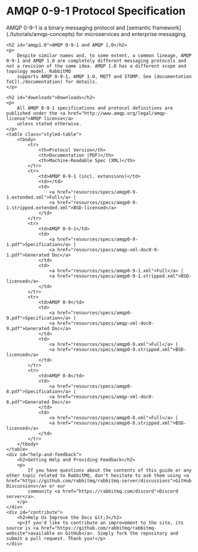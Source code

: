 <div id="left-content">
    <h1>AMQP 0-9-1 Protocol Specification</h1>
    <p>
        AMQP 0-9-1 is a binary messaging protocol and [semantic framework](./tutorials/amqp-concepts)
        for microservices and enterprise messaging.
    </p>

    <h2 id="amqp1.0">AMQP 0-9-1 and AMQP 1.0</h2>
    <p>
        Despite similar names and, to some extent, a common lineage, AMQP 0-9-1 and AMQP 1.0 are completely different messaging protocols and not a revision of the same idea. AMQP 1.0 has a different scope and topology model. RabbitMQ
        supports AMQP 0-9-1, AMQP 1.0, MQTT and STOMP. See [documentation ToC](./documentation) for details.
    </p>

    <h2 id="downloads">Downloads</h2>
    <p>
        All AMQP 0-9-1 specifications and protocol definitions are published under the <a href="http://www.amqp.org/legal/amqp-license">AMQP license</a>
        unless stated otherwise.
    </p>
    <table class="styled-table">
        <tbody>
            <tr>
                <th>Protocol Version</th>
                <th>Documentation (PDF)</th>
                <th>Machine-Readable Spec (XML)</th>
            </tr>
            <tr>
                <td>AMQP 0-9-1 (incl. extensions)</td>
                <td></td>
                <td>
                    <a href="resources/specs/amqp0-9-1.extended.xml">Full</a> |
                    <a href="resources/specs/amqp0-9-1.stripped.extended.xml">BSD-licensed</a>
                </td>
            </tr>
            <tr>
                <td>AMQP 0-9-1</td>
                <td>
                    <a href="resources/specs/amqp0-9-1.pdf">Specification</a> |
                    <a href="resources/specs/amqp-xml-doc0-9-1.pdf">Generated Doc</a>
                </td>
                <td>
                    <a href="resources/specs/amqp0-9-1.xml">Full</a> |
                    <a href="resources/specs/amqp0-9-1.stripped.xml">BSD-licensed</a>
                </td>
            </tr>
            <tr>
                <td>AMQP 0-9</td>
                <td>
                    <a href="resources/specs/amqp0-9.pdf">Specification</a> |
                    <a href="resources/specs/amqp-xml-doc0-9.pdf">Generated Doc</a>
                </td>
                <td>
                    <a href="resources/specs/amqp0-9.xml">Full</a> |
                    <a href="resources/specs/amqp0-9.stripped.xml">BSD-licensed</a>
                </td>
            </tr>
            <tr>
                <td>AMQP 0-8</td>
                <td>
                    <a href="resources/specs/amqp0-8.pdf">Specification</a> |
                    <a href="resources/specs/amqp-xml-doc0-8.pdf">Generated Doc</a>
                </td>
                <td>
                    <a href="resources/specs/amqp0-8.xml">Full</a> |
                    <a href="resources/specs/amqp0-8.stripped.xml">BSD-licensed</a>
                </td>
            </tr>
        </tbody>
    </table>
    <div id="help-and-feedback">
        <h2>Getting Help and Providing Feedback</h2>
        <p>
            If you have questions about the contents of this guide or any other topic related to RabbitMQ, don't hesitate to ask them using <a href="https://github.com/rabbitmq/rabbitmq-server/discussions">GitHub Discussions</a> or our
            community <a href="https://rabbitmq.com/discord">Discord server</a>.
        </p>
    </div>
    <div id="contribute">
        <h2>Help Us Improve the Docs &lt;3</h2>
        <p>If you'd like to contribute an improvement to the site, its source is <a href="https://github.com/rabbitmq/rabbitmq-website">available on GitHub</a>. Simply fork the repository and submit a pull request. Thank you!</p>
    </div>
</div>
